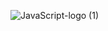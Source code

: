 ![JavaScript-logo (1)](https://github.com/linuxfandudeguy/JS-/assets/164905463/07ff1759-650b-451e-847d-02e9b44c0759)
